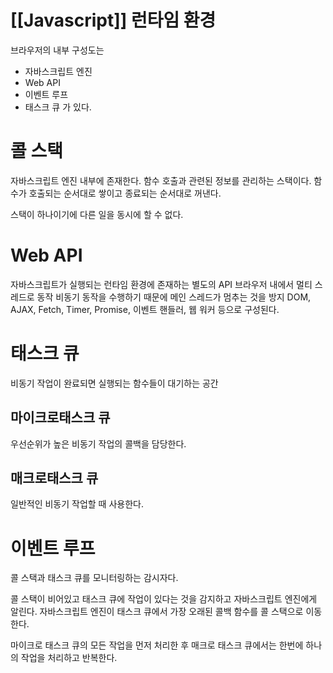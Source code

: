 
# [[Javascript]] 런타임 환경
브라우저의 내부 구성도는 
- 자바스크립트 엔진
- Web API
- 이벤트 루프
- 태스크 큐
가 있다.

# 콜 스택
자바스크립트 엔진 내부에 존재한다.
함수 호출과 관련된 정보를 관리하는 스택이다.
함수가 호출되는 순서대로 쌓이고
종료되는 순서대로 꺼낸다.

스택이 하나이기에 다른 일을 동시에 할 수 없다.


# Web API
자바스크립트가 실행되는 런타임 환경에 존재하는 별도의 API
브라우저 내에서 멀티 스레드로 동작
비동기 동작을 수행하기 때문에 메인 스레드가 멈추는 것을 방지
DOM, AJAX, Fetch, Timer, Promise, 이벤트 핸들러, 웹 워커 등으로 구성된다.

# 태스크 큐
비동기 작업이 완료되면 실행되는 함수들이 대기하는 공간

## 마이크로태스크 큐
우선순위가 높은 비동기 작업의 콜백을 담당한다.

## 매크로태스크 큐
일반적인 비동기 작업할 때 사용한다.

# 이벤트 루프
콜 스택과 태스크 큐를 모니터링하는 감시자다.

콜 스택이 비어있고
태스크 큐에 작업이 있다는 것을 감지하고
자바스크립트 엔진에게 알린다.
자바스크립트 엔진이 태스크 큐에서 가장 오래된 콜백 함수를 콜 스택으로 이동한다.

마이크로 태스크 큐의 모든 작업을 먼저 처리한 후
매크로 태스크 큐에서는 한번에 하나의 작업을 처리하고
반복한다.
